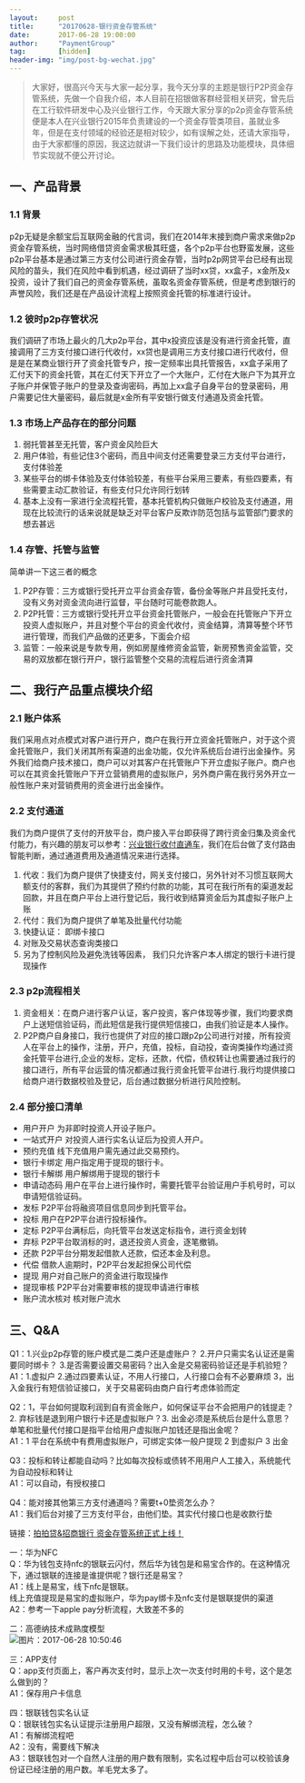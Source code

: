 ```yaml
---                                                 
layout:     post                    
title:      "20170628-银行资金存管系统"                                                   
date:       2017-06-28 19:00:00                                                   
author:     "PaymentGroup"              
tag:		[hidden]        
header-img: "img/post-bg-wechat.jpg"             
---            
```

  
  
>大家好，很高兴今天与大家一起分享，我今天分享的主题是银行P2P资金存管系统，先做一个自我介绍，本人目前在招银做客群经营相关研究，曾先后在工行软件研发中心及兴业银行工作，今天跟大家分享的p2p资金存管系统便是本人在兴业银行2015年负责建设的一个资金存管类项目，虽就业多年，但是在支付领域的经验还是相对较少，如有误解之处，还请大家指导，由于大家都懂的原因，我这边就讲一下我们设计的思路及功能模块，具体细节实现就不便公开讨论。  
  
## 一、产品背景  
  
### 1.1 背景  
  
p2p无疑是余额宝后互联网金融的代言词，我们在2014年末接到商户需求来做p2p资金存管系统，当时网络借贷资金需求极其旺盛，各个p2p平台也野蛮发展，这些p2p平台基本是通过第三方支付公司进行资金存管，当时p2p网贷平台已经有出现风险的苗头，我们在风险中看到机遇，经过调研了当时xx贷，xx盒子，x金所及x投资，设计了我们自己的资金存管系统，虽取名资金存管系统，但是考虑到银行的声誉风险，我们还是在产品设计流程上按照资金托管的标准进行设计。  
  
### 1.2 彼时p2p存管状况  
  
我们调研了市场上最火的几大p2p平台，其中x投资应该是没有进行资金托管，直接调用了三方支付接口进行代收付，xx贷也是调用三方支付接口进行代收付，但是是在某商业银行开了资金托管专户，按一定频率出具托管报告，xx盒子采用了汇付天下的资金托管，其在汇付天下开立了一个大账户，汇付在大账户下为其开立子账户并保管子账户的登录及查询密码，再加上xx盒子自身平台的登录密码，用户需要记住大量密码，最后就是x金所有平安银行做支付通道及资金托管。  
  
### 1.3 市场上产品存在的部分问题  
  
1. 弱托管甚至无托管，客户资金风险巨大  
2. 用户体验，有些记住3个密码，而且中间支付还需要登录三方支付平台进行，支付体验差  
3. 某些平台的绑卡体验及支付体验较差，有些平台采用三要素，有些四要素，有些需要主动汇款验证，有些支付只允许同行划转  
4. 基本上没有一家进行全流程托管，基本托管机构只做账户校验及支付通道，用现在比较流行的话来说就是缺乏对平台客户反欺诈防范包括与监管部门要求的想去甚远  
  
### 1.4 存管、托管与监管  
  
简单讲一下这三者的概念  
  
1. P2P存管：三方或银行受托开立平台资金存管，备份金等账户并且受托支付，没有义务对资金流向进行监督，平台随时可能卷款跑人。  
2. P2P托管：三方或银行受托开立平台资金托管账户，一般会在托管账户下开立投资人虚拟账户，并且对整个平台的资金代收付，资金结算，清算等整个环节进行管理，而我们产品做的还更多，下面会介绍  
3. 监管：一般来说是专款专用，例如房屋维修资金监管，新房预售资金监管，交易的双放都在银行开户，银行监管整个交易的流程后进行资金清算  
  
  
## 二、我行产品重点模块介绍  
  
### 2.1 账户体系  
  
  
我们采用点对点模式对客户进行开户，商户在我行开立资金托管账户，对于这个资金托管账户，我们关闭其所有渠道的出金功能，仅允许系统后台进行出金操作。另外我们给商户技术接口，商户可以对其客户在托管账户下开立虚拟子账户。商户也可以在其资金托管账户下开立营销费用的虚拟账户，另外商户需在我行另外开立一般性账户来对营销费用的资金进行出金操作。  
  
  
  
### 2.2 支付通道  
我们为商户提供了支付的开放平台，商户接入平台即获得了跨行资金归集及资金代付能力，有兴趣的朋友可以参考：[兴业银行收付直通车](https://pay.cib.com.cn/merchant/login.do)，我们在后台做了支付路由智能判断，通过通道费用及通道情况来进行选择。  
1. 代收：我们为商户提供了快捷支付，网关支付接口，另外针对不习惯互联网大额支付的客群，我们为其提供了预约付款的功能，其可在我行所有的渠道发起回款，并且在商户平台上进行登记后，我行收到结算资金后为其虚拟子账户上账    
2. 代付：我们为商户提供了单笔及批量代付功能    
3. 快捷认证： 即绑卡接口    
3. 对账及交易状态查询类接口    
4. 另为了控制风险及避免洗钱等因素， 我们只允许客户本人绑定的银行卡进行提现操作    
  
### 2.3 p2p流程相关  
  
1. 资金相关：在商户进行客户认证，客户投资，客户体现等步骤，我们均要求商户上送短信验证码，而此短信是我行提供短信接口，由我们验证是本人操作。  
2. P2P商户自身接口，我行也提供了对应的接口跟p2p公司进行对接，所有投资人在平台上的操作，注册，开户，充值，投标，自动投，查询类操作均通过资金托管平台进行,企业的发标，定标，还款，代偿，债权转让也需要通过我行的接口进行，所有平台运营的情况都通过我行资金托管平台进行.我行均提供接口给商户进行数据校验及登记，后台通过数据分析进行风险控制。  
  
### 2.4 部分接口清单  
  
* 用户开户	为非即时投资人开设子账户。  
* 一站式开户	对投资人进行实名认证后为投资人开户。  
* 预约充值	线下充值用户需先通过此交易预约。  
* 银行卡绑定	用户指定用于提现的银行卡。  
* 银行卡解绑	用户解绑用于提现的银行卡  
* 申请动态码 用户在平台上进行操作时，需要托管平台验证用户手机号时，可以申请短信验证码。  
* 发标	P2P平台将融资项目信息同步到托管平台。  
* 投标	用户在P2P平台进行投标操作。  
* 定标	P2P平台满标后，向托管平台发送定标指令，进行资金划转  
* 弃标	P2P平台取消标的时，退还投资人资金，逐笔撤销。  
* 还款	P2P平台分期发起借款人还款，偿还本金及利息。  
* 代偿	借款人逾期时，P2P平台发起担保公司代偿  
* 提现	用户对自己账户的资金进行取现操作  
* 提现审核	P2P平台对需要审核的提现申请进行审核  
* 账户流水核对	核对账户流水  
  
  
## 三、Q&A  
  
Q1：1.兴业p2p存管的账户模式是二类户还是虚账户？ 2.开户只需实名认证还是需要同时绑卡？ 3.是否需要设置交易密码？出入金是交易密码验证还是手机验短？  
A1：1.虚拟户 2.通过四要素认证，不用人行接口，人行接口会有不必要麻烦 3，出入金我行有短信验证接口，关于交易密码由商户自行考虑体验而定  
  
Q2：1，平台如何提取利润到自有资金账户，如何保证平台不会把用户的钱提走？2. 弃标钱是退到用户银行卡还是虚拟账户？3. 出金必须是系统后台是什么意思？单笔和批量代付接口是指平台给用户虚拟账户加钱还是指出金呢？  
A1：1 平台在系统中有费用虚拟账户，可绑定实体一般户提现 2 到虚拟户 3 出金  
  
Q3：投标和转让都能自动吗？比如每次投标或债转不用用户人工接入，系统能代为自动投标和转让  
A1：可以自动，有授权接口  
  
Q4：能对接其他第三方支付通道吗？需要t+0垫资怎么办？  
A1：我们后台对接了三方支付平台，由他们垫。其实代付接口也是收款行垫  
  
  
  
链接：[拍拍贷&招商银行 资金存管系统正式上线！](http://mp.weixin.qq.com/s?__biz=MzA3ODQ5MzMwNQ==&mid=2688675876&idx=1&sn=768524436593f50f7b5a52674434d773&chksm=baf4b3328d833a24a5dbdd8dfc9885e105d9b9e7f0c989e59c850e47f41bad22c9bebef3e04f&scene=0#rd)  
  
一：华为NFC  
Q：华为钱包支持nfc的银联云闪付，然后华为钱包是和易宝合作的。在这种情况下，通过银联的连接是谁提供呢？银行还是易宝？  
A1：线上是易宝，线下nfc是银联。  
	线上充值提现是易宝的虚拟账户，华为pay绑卡及nfc支付是银联提供的渠道  
A2：参考一下apple pay分析流程，大致差不多的  
  
二：高德纳技术成熟度模型  
![图片：2017-06-28 10:50:46](http://wechat.lixf.cn/img/2017/20170628_105046.png)  
  
三：APP支付  
Q：app支付页面上，客户再次支付时，显示上次一次支付时用的卡号，这个是怎么做到的？  
A1：保存用户卡信息  
  
四：银联钱包实名认证  
Q：银联钱包实名认证提示注册用户超限，又没有解绑流程，怎么破？  
A1：有解绑流程吧  
A2：没有，需要线下解决  
A3：银联钱包对一个自然人注册的用户数有限制，实名过程中后台可以校验该身份证已经注册的用户数。羊毛党太多了。  
  
